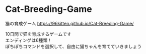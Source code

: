 # Cat-Breeding-Game

猫の育成ゲーム
https://96kitten.github.io/Cat-Breeding-Game/

10日間で猫を育成するゲームです  
エンディングは6種類！  
ぽちぽちコマンドを選択して、自由に猫ちゃんを育てていきましょう  
